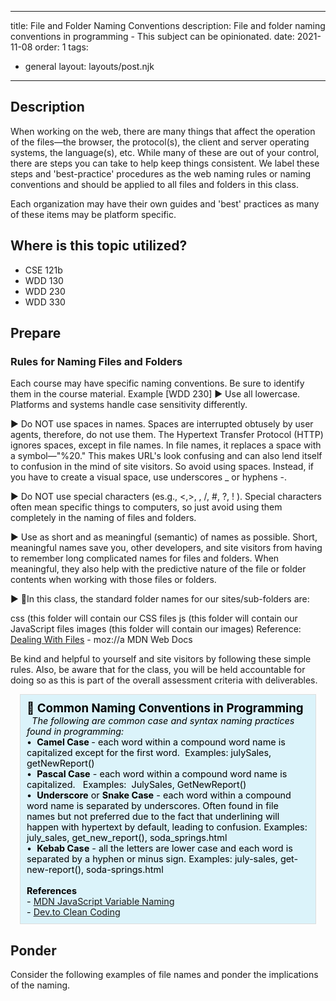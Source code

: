 


---
title: File and Folder Naming Conventions
description: File and folder naming conventions in programming - This subject can be opinionated.
date: 2021-11-08
order: 1
tags:
  - general
layout: layouts/post.njk
---

## Description

When working on the web, there are many things that affect the operation of the files—the browser, the protocol(s), the client and server operating systems, the language(s), etc. While many of these are out of your control, there are steps you can take to help keep things consistent. We label these steps and 'best-practice' procedures as the web naming rules or naming conventions and should be applied to all files and folders in this class.

Each organization may have their own guides and 'best' practices as many of these items may be platform specific.

## Where is this topic utilized?

- CSE 121b
- WDD 130
- WDD 230
- WDD 330


## Prepare

### Rules for Naming Files and Folders

Each course may have specific naming conventions. Be sure to identify them in the course material.
Example [WDD 230]
► Use all lowercase. Platforms and systems handle case sensitivity differently.

► Do NOT use spaces in names. Spaces are interrupted obtusely by user agents, therefore, do not use them. The Hypertext Transfer Protocol (HTTP) ignores spaces, except in file names. In file names, it replaces a space with a symbol—"%20." This makes URL's look confusing and can also lend itself to confusion in the mind of site visitors. So avoid using spaces. Instead, if you have to create a visual space, use underscores _ or hyphens -.

► Do NOT use special characters (es.g., <,>, \, /, #, ?, ! ). Special characters often mean specific things to computers, so just avoid using them completely in the naming of files and folders.

► Use as short and as meaningful (semantic) of names as possible. Short, meaningful names save you, other developers, and site visitors from having to remember long complicated names for files and folders. When meaningful, they also help with the predictive nature of the file or folder contents when working with those files or folders.

► 🔑In this class, the standard folder names for our sites/sub-folders are:

css  (this folder will contain our CSS files
js (this folder will contain our JavaScript files
images (this folder will contain our images)
Reference: [Dealing With Files](https://developer.mozilla.org/en-US/docs/Learn/Getting_started_with_the_web/Dealing_with_files) - moz://a MDN Web Docs

Be kind and helpful to yourself and site visitors by following these simple rules. Also, be aware that for the class, you will be held accountable for doing so as this is part of the overall assessment criteria with deliverables.

<div class="callout" style="background-color: #dbf3fa; padding: 10px; border: 1px solid #dddddd; font-size: 0.9rem; margin: 0px 15px 15px; color: #000000;"><strong><span style="font-size: 14pt;">🌮 Common Naming Conventions in Programming</span><br /></strong>&nbsp; <em>The following are common case and syntax naming practices found in programming:&nbsp;</em><br />&bull; &nbsp;<strong>Camel Case </strong>- each word within a compound word name is capitalized except for the first word.&nbsp; Examples: julySales, getNewReport()<br />&bull; &nbsp;<strong>Pascal Case</strong> - each word within a compound word name is capitalized. &nbsp; Examples:&nbsp; JulySales, GetNewReport()<br />&bull; &nbsp;<strong>Underscore</strong> or <strong>Snake Case</strong> - each word within a compound word name is separated by underscores. Often found in file names but not preferred due to the fact that underlining will happen with hypertext by default, leading to confusion. Examples: july_sales, get_new_report(), soda_springs.html<br />&bull;&nbsp; <strong>Kebab Case</strong> - all the letters are lower case and each word is separated by a hyphen or minus sign. Examples: july-sales, get-new-report(), soda-springs.html<br /><br /><strong>References</strong><br />- <a href="https://developer.mozilla.org/en-US/docs/MDN/Contribute/Guidelines/Code_guidelines/JavaScript#Variable_naming">MDN JavaScript Variable Naming</a><br />- <a href="https://dev.to/danialmalik/a-beginner-s-guide-to-clean-code-part1-naming-conventions-139l">Dev.to Clean Coding</a>&nbsp;</div>

## Ponder

Consider the following examples of file names and ponder the implications of the naming.

